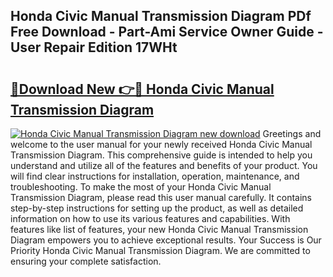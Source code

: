 ## Honda Civic Manual Transmission Diagram PDf Free Download - Part-Ami Service Owner Guide - User Repair Edition 17WHt

# <h2><a href="http://bc8262.oget.top/?id=Honda+Civic+Manual+Transmission+Diagram">🔗Download New 👉🔴 Honda Civic Manual Transmission Diagram</a></h2>

[![Honda Civic Manual Transmission Diagram new download](https://i.imgur.com/5g1atiW.png)](http://bc8262.oget.top/?id=Honda+Civic+Manual+Transmission+Diagram)
Greetings and welcome to the user manual for your newly received Honda Civic Manual Transmission Diagram. This comprehensive guide is intended to help you understand and utilize all of the features and benefits of your product. You will find clear instructions for installation, operation, maintenance, and troubleshooting. To make the most of your Honda Civic Manual Transmission Diagram, please read this user manual carefully. It contains step-by-step instructions for setting up the product, as well as detailed information on how to use its various features and capabilities. With features like list of features, your new Honda Civic Manual Transmission Diagram empowers you to achieve exceptional results. Your Success is Our Priority Honda Civic Manual Transmission Diagram. We are committed to ensuring your complete satisfaction.
